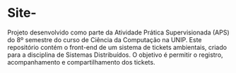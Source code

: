 # Site-
Projeto desenvolvido como parte da Atividade Prática Supervisionada (APS) do 8º semestre do curso de Ciência da Computação na UNIP. Este repositório contém o front-end de um sistema de tickets ambientais, criado para a disciplina de Sistemas Distribuídos. O objetivo é permitir o registro, acompanhamento e compartilhamento dos tickets.
